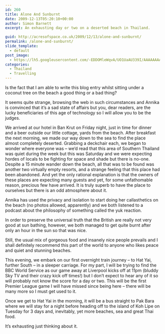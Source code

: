 ```yaml
---
id: 260
title: Alone And Sunburnt
date: 2009-12-13T05:20:10+00:00
author: Simon Barnett
excerpt: An exhausting day or two on a deserted beach in Thailand.

guid: http://acresofspace.co.uk/2009/12/13/alone-and-sunburnt/
permalink: /alone-and-sunburnt/
slide_template:
  - default
post_image:
  - https://lh5.googleusercontent.com/-EDDOMleWqvA/UO1UaAU339I/AAAAAAAAADI/p5-Zq7jolJQ/s640/DSC_0171.JPG
categories:
  - Thailand
  - Travelling
---
```

Is the fact that I am able to write this blog entry whilst sitting under a coconut tree on the beach a good thing or a bad thing?

It seems quite strange, browsing the web in such circumstances and Annika is convinced that it&#8217;s a sad state of affairs but you, dear readers, are the lucky beneficiaries of this age of technology so I will allow you to be the judges.

We arrived at our hotel in Ban Krut on Friday night, just in time for dinner and a beer outside our little cottage, yards from the beach. After breakfast the next morning, we made our way down to the sea to find the place almost completely deserted. Grabbing a deckchair each, we began to wonder where everyone was &#8211; we&#8217;d read that this area of Southern Thailand was quiet during the week but this was Saturday and we were expecting hordes of locals to be fighting for space and shade but there is no-one. Despite a 15 minute wander down the beach, all that was to be found was another two virtually empty resorts, and a strange feeling that this place had been abandoned. And yet the only rational explanation is that the owners of these places are expecting many guests and yet, for some unfathomable reason, precious few have arrived. It is truly superb to have the place to ourselves but there is an odd atmosphere about it.

Annika has used the privacy and isolation to start doing her callasthetics on the beach (no photos allowed, apparently) and we both listened to a podcast about the philosophy of something called the yuk reaction.

In order to preserve the universal truth that the British are really not very good at sun bathing, however, we both managed to get quite burnt after only an hour in the sun so that was nice.

Still, the usual mix of gorgeous food and insanely nice people prevails and I shall definitely recommend this part of the world to anyone who likes peace and quiet and stunning beaches.

This evening, we embark on our first overnight train journey &#8211; to Hat Yai, further South &#8211; in a sleeper carriage. For my part, I will be trying to find the BBC World Service as our game away at Liverpool kicks off at 11pm (bluddy Sky TV and their crazy kick off times!) but I don&#8217;t expect to hear any of it so will probably not know the score for a day or two. This will be the first Premier League game I will have missed since being here &#8211; there will be many more so I must get used to it.

Once we get to Hat Yai in the morning, it will be a bus straight to Pak Bara where we will stay for a night before heading off to the island of Koh Lipe on Tuesday for 3 days and, inevitably, yet more beaches, sea and great Thai food.

It&#8217;s exhausting just thinking about it.
